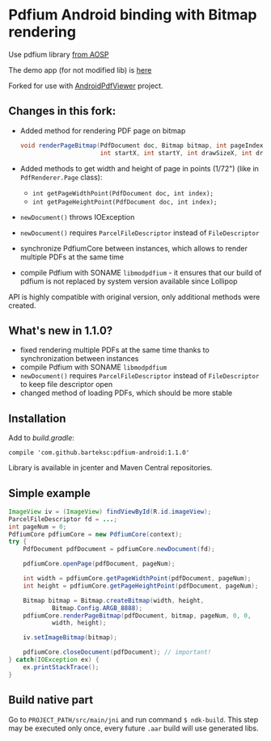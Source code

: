 # Pdfium Android binding with Bitmap rendering
Use pdfium library [from AOSP](https://android.googlesource.com/platform/external/pdfium/)

The demo app (for not modified lib) is [here](https://github.com/mshockwave/PdfiumAndroid-Demo-App)

Forked for use with [AndroidPdfViewer](https://github.com/barteksc/AndroidPdfViewer) project.

## Changes in this fork:
* Added method for rendering PDF page on bitmap

    ``` java
    void renderPageBitmap(PdfDocument doc, Bitmap bitmap, int pageIndex,
                          int startX, int startY, int drawSizeX, int drawSizeY);
    ```
* Added methods to get width and height of page in points (1/72") (like in `PdfRenderer.Page` class):
    * `int getPageWidthPoint(PdfDocument doc, int index);`
    * `int getPageHeightPoint(PdfDocument doc, int index);`
* `newDocument()` throws IOException
* `newDocument()` requires `ParcelFileDescriptor` instead of `FileDescriptor`
* synchronize PdfiumCore between instances, which allows to render multiple PDFs at the same time
* compile Pdfium with SONAME `libmodpdfium` - it ensures that our build of pdfium is not replaced by system version available since Lollipop

API is highly compatible with original version, only additional methods were created.

## What's new in 1.1.0?
* fixed rendering multiple PDFs at the same time thanks to synchronization between instances
* compile Pdfium with SONAME `libmodpdfium`
* `newDocument()` requires `ParcelFileDescriptor` instead of `FileDescriptor` to keep file descriptor open
* changed method of loading PDFs, which should be more stable

## Installation
Add to _build.gradle_:

`compile 'com.github.barteksc:pdfium-android:1.1.0'`

Library is available in jcenter and Maven Central repositories.

## Simple example
``` java
ImageView iv = (ImageView) findViewById(R.id.imageView);
ParcelFileDescriptor fd = ...;
int pageNum = 0;
PdfiumCore pdfiumCore = new PdfiumCore(context);
try {
    PdfDocument pdfDocument = pdfiumCore.newDocument(fd);

    pdfiumCore.openPage(pdfDocument, pageNum);

    int width = pdfiumCore.getPageWidthPoint(pdfDocument, pageNum);
    int height = pdfiumCore.getPageHeightPoint(pdfDocument, pageNum);

    Bitmap bitmap = Bitmap.createBitmap(width, height,
            Bitmap.Config.ARGB_8888);
    pdfiumCore.renderPageBitmap(pdfDocument, bitmap, pageNum, 0, 0,
            width, height);

    iv.setImageBitmap(bitmap);

    pdfiumCore.closeDocument(pdfDocument); // important!
} catch(IOException ex) {
    ex.printStackTrace();
}
```
## Build native part
Go to `PROJECT_PATH/src/main/jni` and run command `$ ndk-build`.
This step may be executed only once, every future `.aar` build will use generated libs.
